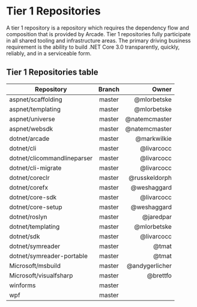 # Tier 1 Repositories

A tier 1 repository is a repository which requires the dependency flow and composition that is provided by Arcade.  Tier 1 repositories fully participate in all shared tooling and infrastructure areas.
The primary driving business requirement is the ability to build .NET Core 3.0 transparently, quickly, reliably, and in a serviceable form.

## Tier 1 Repositories table

| Repository                  | Branch        | Owner           |
| --------------------------- |:-------------:| ---------------:| 
| aspnet/scaffolding          | master        |  @mlorbetske    |
| aspnet/templating           | master        |  @mlorbetske    |
| aspnet/universe             | master        |  @natemcmaster  |
| aspnet/websdk               | master        |  @natemcmaster  |
| dotnet/arcade               | master        |  @markwilkie    |
| dotnet/cli                  | master        |  @livarcocc     |
| dotnet/clicommandlineparser | master        |  @livarcocc     |
| dotnet/cli-migrate          | master        |  @livarcocc     |
| dotnet/coreclr              | master        |  @russkeldorph  |
| dotnet/corefx               | master        |  @weshaggard    |
| dotnet/core-sdk             | master        |  @livarcocc     |
| dotnet/core-setup           | master        |  @weshaggard    |
| dotnet/roslyn               | master        |  @jaredpar      |
| dotnet/templating           | master        |  @mlorbetske    |
| dotnet/sdk                  | master        |  @livarcocc     |
| dotnet/symreader            | master        |  @tmat          |
| dotnet/symreader-portable   | master        |  @tmat          |
| Microsoft/msbuild           | master        |  @andygerlicher |
| Microsoft/visualfsharp      | master        |  @brettfo       |
| winforms                    | master        |  |
| wpf                         | master        |  |
